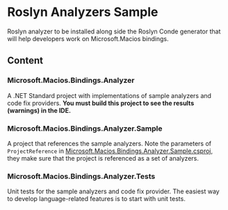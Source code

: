 # Roslyn Analyzers Sample

Roslyn analyzer to be installed along side the Roslyn Conde generator that will help developers work on Microsoft.Macios bindings.

## Content
### Microsoft.Macios.Bindings.Analyzer

A .NET Standard project with implementations of sample analyzers and code fix providers.
**You must build this project to see the results (warnings) in the IDE.**

### Microsoft.Macios.Bindings.Analyzer.Sample
A project that references the sample analyzers. Note the parameters of `ProjectReference` in [Microsoft.Macios.Bindings.Analyzer.Sample.csproj](../Microsoft.Macios.Bindings.Analyzer.Sample/Microsoft.Macios.Bindings.Analyzer.Sample.csproj), they make sure that the project is referenced as a set of analyzers. 

### Microsoft.Macios.Bindings.Analyzer.Tests
Unit tests for the sample analyzers and code fix provider. The easiest way to develop language-related features is to start with unit tests.
